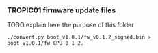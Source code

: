 ### TROPIC01 firmware update files

TODO explain here the purpose of this folder

```
./convert.py boot_v1.0.1/fw_v0.1.2_signed.bin > boot_v1.0.1/fw_CPU_0_1_2.
```
